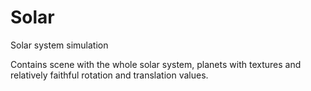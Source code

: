 # Solar
Solar system simulation

Contains scene with the whole solar system, planets with textures and relatively faithful rotation and translation values.

